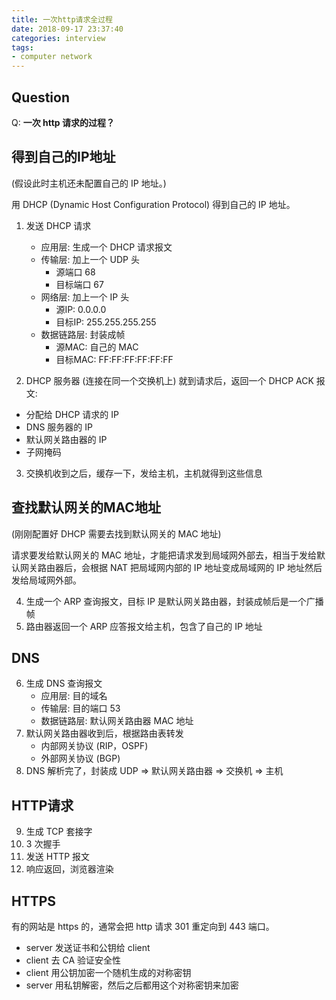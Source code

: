 ```yaml
---
title: 一次http请求全过程
date: 2018-09-17 23:37:40
categories: interview
tags:
- computer network
---
```


## Question

Q: **一次 http 请求的过程？**

## 得到自己的IP地址

 (假设此时主机还未配置自己的 IP 地址。) 

用 DHCP (Dynamic Host Configuration Protocol) 得到自己的 IP 地址。

1. 发送 DHCP 请求

    - 应用层: 生成一个 DHCP 请求报文
    - 传输层: 加上一个 UDP 头
        - 源端口 68
        - 目标端口 67
    - 网络层: 加上一个 IP 头
        - 源IP: 0.0.0.0
        - 目标IP: 255.255.255.255
    - 数据链路层: 封装成帧
        - 源MAC: 自己的 MAC
        - 目标MAC: FF:FF:FF:FF:FF:FF

2. DHCP 服务器 (连接在同一个交换机上) 就到请求后，返回一个 DHCP ACK 报文: 

- 分配给 DHCP 请求的 IP
- DNS 服务器的 IP
- 默认网关路由器的 IP
- 子网掩码

3. 交换机收到之后，缓存一下，发给主机，主机就得到这些信息

## 查找默认网关的MAC地址

 (刚刚配置好 DHCP 需要去找到默认网关的 MAC 地址) 

请求要发给默认网关的 MAC 地址，才能把请求发到局域网外部去，相当于发给默认网关路由器后，会根据 NAT 把局域网内部的 IP 地址变成局域网的 IP 地址然后发给局域网外部。

4. 生成一个 ARP 查询报文，目标 IP 是默认网关路由器，封装成帧后是一个广播帧
5. 路由器返回一个 ARP 应答报文给主机，包含了自己的 IP 地址

## DNS

6. 生成 DNS 查询报文
    - 应用层: 目的域名
    - 传输层: 目的端口 53
    - 数据链路层: 默认网关路由器 MAC 地址
7. 默认网关路由器收到后，根据路由表转发
    - 内部网关协议 (RIP，OSPF) 
    - 外部网关协议 (BGP) 
8. DNS 解析完了，封装成 UDP => 默认网关路由器 => 交换机 => 主机

## HTTP请求

9. 生成 TCP 套接字
10. 3 次握手
11. 发送 HTTP 报文
12. 响应返回，浏览器渲染

## HTTPS

有的网站是 https 的，通常会把 http 请求 301 重定向到 443 端口。

- server 发送证书和公钥给 client
- client 去 CA 验证安全性
- client 用公钥加密一个随机生成的对称密钥
- server 用私钥解密，然后之后都用这个对称密钥来加密



